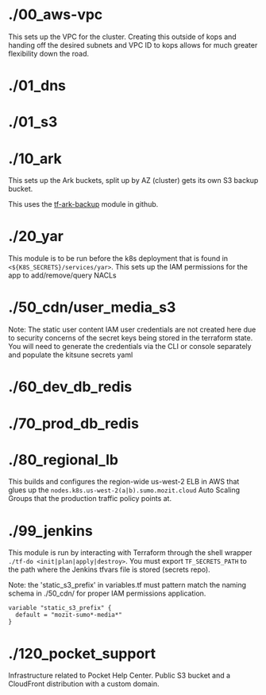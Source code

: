# ./00_aws-vpc

This sets up the VPC for the cluster. Creating this outside of kops and handing off the desired subnets and VPC ID to kops allows for much greater flexibility down the road.

# ./01_dns

# ./01_s3

# ./10_ark

This sets up the Ark buckets, split up by AZ (cluster) gets its own S3 backup bucket.

This uses the [tf-ark-backup](https://github.com/mozilla-it/tf-ark-backups) module in github.

# ./20_yar

This module is to be run before the k8s deployment that is found in `<${K8S_SECRETS}/services/yar>`. This sets up the IAM permissions for the app to add/remove/query NACLs

# ./50_cdn/user_media_s3

Note: The static user content IAM user credentials are not created here due to security concerns of the secret keys being stored in the terraform state. You will need to generate the credentials via the CLI or console separately and populate the kitsune secrets yaml

# ./60_dev_db_redis

# ./70_prod_db_redis

# ./80_regional_lb

This builds and configures the region-wide us-west-2 ELB in AWS that glues up the `nodes.k8s.us-west-2(a|b).sumo.mozit.cloud` Auto Scaling Groups that the production traffic policy points at.

# ./99_jenkins

This module is run by interacting with Terraform through the shell wrapper `./tf-do <init|plan|apply|destroy>`. You must export `TF_SECRETS_PATH` to the path where the Jenkins tfvars file is stored (secrets repo).

Note: the 'static_s3_prefix' in variables.tf must pattern match the naming schema in ./50_cdn/ for proper IAM permissions application.

```
variable "static_s3_prefix" {
  default = "mozit-sumo*-media*"
}
```

# ./120_pocket_support

Infrastructure related to Pocket Help Center. Public S3 bucket and a CloudFront distribution with a custom domain.
